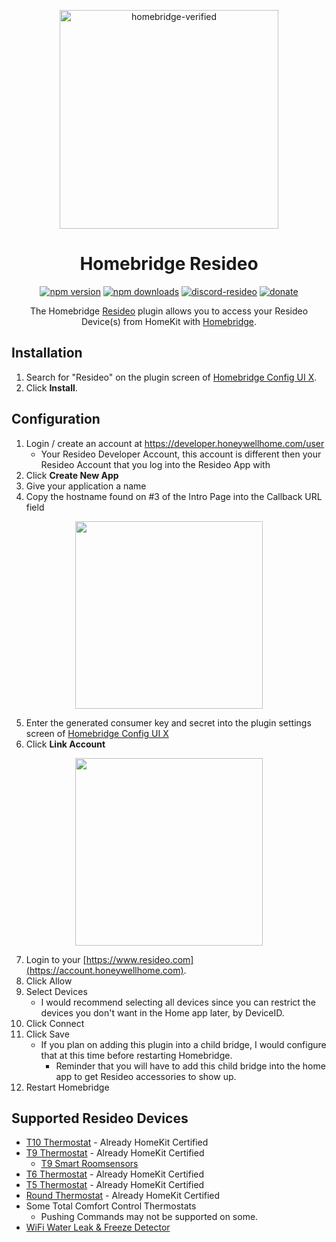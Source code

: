 <span align="center">

<a href="https://github.com/homebridge/verified/blob/latest/verified-plugins.json"><img alt="homebridge-verified" src="https://raw.githubusercontent.com/donavanbecker/homebridge-resideo/latest/branding/Homebridge_x_Resideo.svg?sanitize=true" width="350px"></a>

# Homebridge Resideo

<a href="https://www.npmjs.com/package/homebridge-resideo"><img title="npm version" src="https://badgen.net/npm/v/homebridge-resideo?icon=npm&label" ></a>
<a href="https://www.npmjs.com/package/homebridge-resideo"><img title="npm downloads" src="https://badgen.net/npm/dt/homebridge-resideo?label=downloads" ></a>
<a href="https://discord.gg/8fpZA4S"><img title="discord-resideo" src="https://badgen.net/discord/online-members/8fpZA4S?icon=discord&label=discord" ></a>
<a href="https://paypal.me/donavanbecker"><img title="donate" src="https://badgen.net/badge/donate/paypal/yellow" ></a>

<p>The Homebridge <a href="https://resideo.com">Resideo</a> 
plugin allows you to access your Resideo Device(s) from HomeKit with
  <a href="https://homebridge.io">Homebridge</a>. 
</p>

</span>

## Installation

1. Search for "Resideo" on the plugin screen of [Homebridge Config UI X](https://github.com/oznu/homebridge-config-ui-x).
2. Click **Install**.

## Configuration

1. Login / create an account at https://developer.honeywellhome.com/user
   - Your Resideo Developer Account, this account is different then your Resideo Account that you log into the Resideo App with
2. Click **Create New App**
3. Give your application a name
4. Copy the hostname found on #3 of the Intro Page into the Callback URL field

<p align="center">

<img src="https://user-images.githubusercontent.com/9875439/192078620-6998511c-1c11-4e06-b7e1-475b22ef5180.png" width="300px">

</p>

5. Enter the generated consumer key and secret into the plugin settings screen of [Homebridge Config UI X](https://github.com/oznu/homebridge-config-ui-x)
6. Click **Link Account**

<p align="center">

<img src="https://user-images.githubusercontent.com/9875439/192078614-e568d121-e0e4-4123-bdda-4238e8a6e601.png" width="300px">

</p>

7. Login to your [https://www.resideo.com](https://account.honeywellhome.com).
8. Click Allow
9. Select Devices
   - I would recommend selecting all devices since you can restrict the devices you don't want in the Home app later, by DeviceID.
10. Click Connect
11. Click Save
    - If you plan on adding this plugin into a child bridge, I would configure that at this time before restarting Homebridge.
      - Reminder that you will have to add this child bridge into the home app to get Resideo accessories to show up.
12. Restart Homebridge

## Supported Resideo Devices

- [T10 Thermostat](https://www.resideo.com/us/en/products/air/thermostats/wifi-thermostats/t10-pro-smart-thermostat-with-redlinkr-room-sensor-thx321wfs2001w-u/) - Already HomeKit Certified
- [T9 Thermostat](https://www.resideo.com/us/en/products/air/thermostats/wifi-thermostats/t9-smart-thermostat-with-sensor-rcht9610wfsw2003-u/) - Already HomeKit Certified
  - [T9 Smart Roomsensors](https://www.resideo.com/us/en/products/air/thermostat-accessories/t9-smart-sensor-rchtsensor-1pk-u/)
- [T6 Thermostat](https://www.resideo.com/us/en/products/air/thermostats/wifi-thermostats/t6-pro-smart-thermostat-multi-stage-3-heat-2-cool-th6320wf2003-u/) - Already HomeKit Certified
- [T5 Thermostat](https://www.resideo.com/us/en/products/air/thermostats/wifi-thermostats/t5-smart-thermostat-with-c-wire-adapter-rcht8612wf2005-u/) - Already HomeKit Certified
- [Round Thermostat](https://www.resideo.com/us/en/products/air/thermostats/wifi-thermostats/the-round-smart-thermostat-rch9310wf5003-u/) - Already HomeKit Certified
- Some Total Comfort Control Thermostats
  - Pushing Commands may not be supported on some.
- [WiFi Water Leak & Freeze Detector](https://www.resideo.com/us/en/products/water/spot-leak-detection/wifi-water-leak-freeze-detector-rchw3610wf1001-u/)

